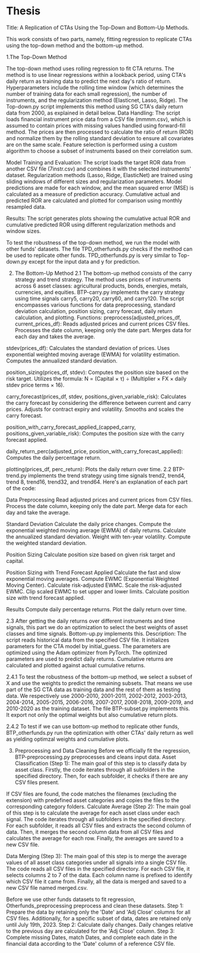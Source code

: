# Thesis
Title: A Replication of CTAs Using the Top-Down and Bottom-Up Methods.

This work consists of two parts, namely, fitting regression to replicate CTAs using the top-down method and the bottom-up method.

1.The Top-Down Method

The top-down method uses rolling regression to fit CTA returns. The method is to use linear regressions within a lookback period, using CTA's daily return as training data to predict the next day's ratio of return. Hyperparameters include the rolling time window (which determines the number of training data for each small regression), the number of instruments, and the regularization method (Elasticnet, Lasso, Ridge).
The Top-down.py script implements this method using SG CTA's daily return data from 2000, as explained in detail below.
Data Handling:
The script loads financial instrument price data from a CSV file (mmmm.csv), which is assumed to contain prices with missing values handled using forward-fill method.
The prices are then processed to calculate the ratio of return (ROR) and normalize them by the rolling standard deviation to ensure all covariates are on the same scale.
Feature selection is performed using a custom algorithm to choose a subset of instruments based on their correlation sum.

Model Training and Evaluation:
The script loads the target ROR data from another CSV file (7instr.csv) and combines it with the selected instruments' dataset.
Regularization methods (Lasso, Ridge, ElasticNet) are trained using sliding windows of different sizes and regularization parameters.
Model predictions are made for each window, and the mean squared error (MSE) is calculated as a measure of prediction accuracy.
Cumulative actual and predicted ROR are calculated and plotted for comparison using monthly resampled data.

Results:
The script generates plots showing the cumulative actual ROR and cumulative predicted ROR using different regularization methods and window sizes.

To test the robustness of the top-down method, we run the model with other funds' datasets. The file TPD_otherfunds.py checks if the method can be used to replicate other funds. TPD_otherfunds.py is very similar to Top-down.py except for the input data and y for prediction.

2. The Bottom-Up Method
2.1 The bottom-up method consists of the carry strategy and trend strategy. The method uses prices of instruments across 6 asset classes: agricultural products, bonds, energies, metals, currencies, and equities. BTP-carry.py implements the carry strategy using time signals carry5, carry20, carry60, and carry120. The script encompasses various functions for data preprocessing, standard deviation calculation, position sizing, carry forecast, daily return calculation, and plotting.
Functions:
preprocess(adjusted_prices_df, current_prices_df):
Reads adjusted prices and current prices CSV files.
Processes the date column, keeping only the date part.
Merges data for each day and takes the average.

stdev(prices_df):
Calculates the standard deviation of prices.
Uses exponential weighted moving average (EWMA) for volatility estimation.
Computes the annualized standard deviation.

position_sizing(prices_df, stdev):
Computes the position size based on the risk target.
Utilizes the formula: N = (Capital × τ) ÷ (Multiplier × FX × daily stdev price terms × 16).

carry_forecast(prices_df, stdev, positions_given_variable_risk):
Calculates the carry forecast by considering the difference between current and carry prices.
Adjusts for contract expiry and volatility.
Smooths and scales the carry forecast.

position_with_carry_forecast_applied_(capped_carry, positions_given_variable_risk):
Computes the position size with the carry forecast applied.

daily_return_perc(adjusted_price, position_with_carry_forecast_applied):
Computes the daily percentage return.

plotting(prices_df, perc_return):
Plots the daily return over time.
2.2 BTP-trend.py implements the trend strategy using time signals trend2, trend4, trend 8, trend16, trend32, and trend64. Here's an explanation of each part of the code:

Data Preprocessing
Read adjusted prices and current prices from CSV files.
Process the date column, keeping only the date part.
Merge data for each day and take the average.

Standard Deviation
Calculate the daily price changes.
Compute the exponential weighted moving average (EWMA) of daily returns.
Calculate the annualized standard deviation.
Weight with ten-year volatility.
Compute the weighted standard deviation.

Position Sizing
Calculate position size based on given risk target and capital.

Position Sizing with Trend Forecast Applied
Calculate the fast and slow exponential moving averages.
Compute EWMC (Exponential Weighted Moving Center).
Calculate risk-adjusted EWMC.
Scale the risk-adjusted EWMC.
Clip scaled EWMC to set upper and lower limits.
Calculate position size with trend forecast applied.

Results
Compute daily percentage returns.
Plot the daily return over time.

2.3 After getting the daily returns over different instruments and time signals, this part we do an optimization to select the best weights of asset classes and time signals. Bottom-up.py implements this. Description:
The script reads historical data from the specified CSV file.
It initializes parameters for the CTA model by initial_guess.
The parameters are optimized using the Adam optimizer from PyTorch.
The optimized parameters are used to predict daily returns.
Cumulative returns are calculated and plotted against actual cumulative returns.

2.4.1 To test the robustness of the bottom-up method, we select a subset of X and use the weights to predict the remaining subsets. That means we use part of the SG CTA data as training data and the rest of them as testing data. We respectively use 2000-2010, 2001-2011, 2002-2012, 2003-2013, 2004-2014, 2005-2015, 2006-2016, 2007-2017, 2008-2018, 2009-2019, and 2010-2020 as the training dataset. The file BTP-subset.py implements this. It export not only the optimal weights but also cumulative return plots.

2.4.2 To test if we can use bottom-up method to replicate other funds, BTP_otherfunds.py run the optimization with other CTAs' daily return as well as yielding optimzal weights and cumulative plots.

3. Preprocessing and Data Cleaning
Before we officially fit the regression, BTP-preprocessing.py preprocesses and cleans input data.
Asset Classification (Step 1):
The main goal of this step is to classify data by asset class.
Firstly, the code iterates through all subfolders in the specified directory.
Then, for each subfolder, it checks if there are any CSV files present.

If CSV files are found, the code matches the filenames (excluding the extension) with predefined asset categories and copies the files to the corresponding category folders.
Calculate Average (Step 2):
The main goal of this step is to calculate the average for each asset class under each signal.
The code iterates through all subfolders in the specified directory.
For each subfolder, it reads all CSV files and extracts the second column of data.
Then, it merges the second column data from all CSV files and calculates the average for each row.
Finally, the averages are saved to a new CSV file.

Data Merging (Step 3):
The main goal of this step is to merge the average values of all asset class categories under all signals into a single CSV file.
The code reads all CSV files in the specified directory.
For each CSV file, it selects columns 2 to 7 of the data.
Each column name is prefixed to identify which CSV file it came from.
Finally, all the data is merged and saved to a new CSV file named merged.csv.

Before we use other funds datasets to fit regression, Otherfunds_preprocessing preprocess and clean these datasets.
Step 1: Prepare the data by retaining only the 'Date' and 'Adj Close' columns for all CSV files. Additionally, for a specific subset of data, dates are retained only until July 19th, 2023.
Step 2: Calculate daily changes. Daily changes relative to the previous day are calculated for the 'Adj Close' column.
Step 3: Complete missing Dates, match Dates, and complete each date in the financial data according to the 'Date' column of a reference CSV file. 

